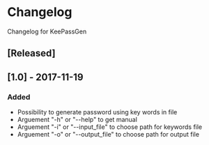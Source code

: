 # Changelog
Changelog for KeePassGen

## [Released]

## [1.0] - 2017-11-19
### Added
- Possibility to generate password using key words in file
- Arguement "-h" or "--help" to get manual
- Arguement "-i" or "--input_file" to choose path for keywords file
- Arguement "-o" or "--output_file" to choose path for output file

